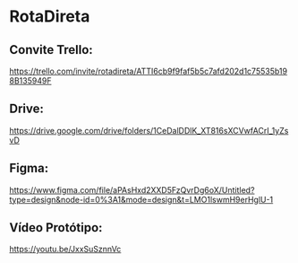 # RotaDireta 
## Convite Trello:
https://trello.com/invite/rotadireta/ATTI6cb9f9faf5b5c7afd202d1c75535b198B135949F

## Drive:
https://drive.google.com/drive/folders/1CeDalDDlK_XT816sXCVwfACrI_1yZsvD

## Figma: 
https://www.figma.com/file/aPAsHxd2XXD5FzQvrDg6oX/Untitled?type=design&node-id=0%3A1&mode=design&t=LMO1lswmH9erHglU-1

## Vídeo Protótipo:
https://youtu.be/JxxSuSznnVc
